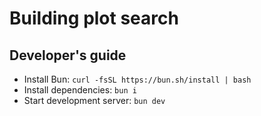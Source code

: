 # Building plot search

## Developer's guide

- Install Bun: `curl -fsSL https://bun.sh/install | bash`
- Install dependencies: `bun i`
- Start development server: `bun dev`

